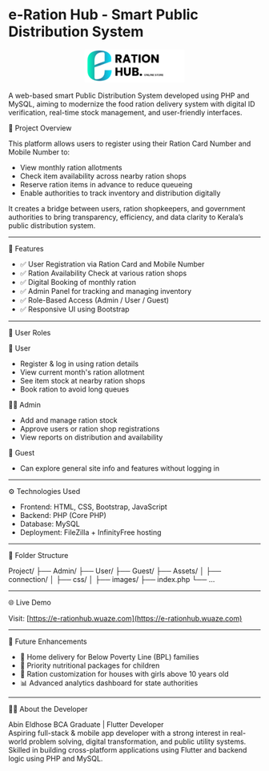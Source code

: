 # e-Ration Hub - Smart Public Distribution System

<p align="center">
  <img src="Project/Assets/Templates/User/images/eration.png" alt="e-Ration Logo" width="200"/>
</p>


A web-based smart Public Distribution System developed using PHP and MySQL, aiming to modernize the food ration delivery system with digital ID verification, real-time stock management, and user-friendly interfaces.


🧩 Project Overview

This platform allows users to register using their Ration Card Number and Mobile Number to:
- View monthly ration allotments
- Check item availability across nearby ration shops
- Reserve ration items in advance to reduce queueing
- Enable authorities to track inventory and distribution digitally

It creates a bridge between users, ration shopkeepers, and government authorities to bring transparency, efficiency, and data clarity to Kerala’s public distribution system.

---

🔑 Features

- ✅ User Registration via Ration Card and Mobile Number
- ✅ Ration Availability Check at various ration shops
- ✅ Digital Booking of monthly ration
- ✅ Admin Panel for tracking and managing inventory
- ✅ Role-Based Access (Admin / User / Guest)
- ✅ Responsive UI using Bootstrap

---

👥 User Roles

 🛒 User
- Register & log in using ration details
- View current month's ration allotment
- See item stock at nearby ration shops
- Book ration to avoid long queues

 🧑‍💼 Admin
- Add and manage ration stock
- Approve users or ration shop registrations
- View reports on distribution and availability

 👀 Guest
- Can explore general site info and features without logging in

---

 ⚙️ Technologies Used

- Frontend: HTML, CSS, Bootstrap, JavaScript
- Backend: PHP (Core PHP)
- Database: MySQL
- Deployment: FileZilla + InfinityFree hosting

---

 📁 Folder Structure

Project/
├── Admin/
├── User/
├── Guest/
├── Assets/
│ ├── connection/
│ ├── css/
│ ├── images/
├── index.php
└── ...

---

🌐 Live Demo

Visit: [https://e-rationhub.wuaze.com](https://e-rationhub.wuaze.com)

---

 🚀 Future Enhancements

- 🚚 Home delivery for Below Poverty Line (BPL) families
- 🍼 Priority nutritional packages for children
- 👧 Ration customization for houses with girls above 10 years old
- 📊 Advanced analytics dashboard for state authorities

---

🧑‍🎓 About the Developer

Abin Eldhose
BCA Graduate | Flutter Developer  
Aspiring full-stack & mobile app developer with a strong interest in real-world problem solving, digital transformation, and public utility systems. Skilled in building cross-platform applications using Flutter and backend logic using PHP and MySQL.
